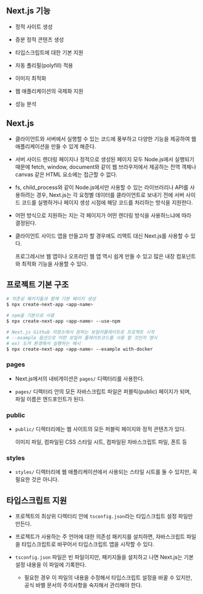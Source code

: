 ## Next.js 기능

- 정적 사이트 생성

- 증분 정적 콘텐츠 생성

- 타입스크립트에 대한 기본 지원

- 자동 폴리필(polyfill) 적용

- 이미지 최적화

- 웹 애플리케이션의 국제화 지원

- 성능 분석

## Next.js

- 클라이언트와 서버에서 실행할 수 있는 코드에 풍부하고 다양한 기능을 제공하여 웹 애플리케이션을 만들 수 있게 해준다.

- 서버 사이드 렌더링 페이지나 정적으로 생성된 페이지 모두 Node.js에서 실행되기 때문에 fetch, window, document와 같이 웹 브라우저에서 제공하는 전역 객체나 canvas 같은 HTML 요소에는 접근할 수 없다.

- fs, child_process와 같이 Node.js에서만 사용할 수 있는 라이브러리나 API를 사용하려는 경우, Next.js는 각 요청별 데이터를 클라이언트로 보내기 전에 서버 사이드 코드를 실행하거나 페이지 생성 시점에 해당 코드를 처리하는 방식을 지원한다.

- 어떤 방식으로 지원하는 지는 각 페이지가 어떤 렌더링 방식을 사용하느냐에 따라 결정된다.

- 클라이언트 사이드 앱을 만들고자 할 경우에도 리액트 대신 Next.js를 사용할 수 있다.

  프로그레시브 웹 앱이나 오프라인 웹 앱 역시 쉽게 만들 수 있고 많은 내장 컴포넌트와 최적화 기능을 사용할 수 있다.

## 프로젝트 기본 구조

```bash
# 의존성 패키지들과 함께 기본 페이지 생성
$ npx create-next-app <app-name>

# npm을 기본으로 사용
$ npx create-next-app <app-name> --use-npm

# Next.js Github 저장소에서 원하는 보일러플레이트로 프로젝트 시작
# --example 옵션으로 어떤 보일러 플레이트코드를 사용 할 것인지 명시
# ex) 도커 환경에서 실행하는 예시
$ npx create-next-app <app-name> --example with-docker
```

### pages

- Next.js에서의 내비게이션은 `pages/` 디렉터리를 사용한다.

- `pages/` 디렉터리 안의 모든 자바스크립트 파일은 퍼블릭(public) 페이지가 되며, 파일 이름은 엔드포인트가 된다.

### public

- `public/` 디렉터리에는 웹 사이트의 모든 퍼블릭 페이지와 정적 콘텐츠가 있다.

  이미지 파일, 컴파일된 CSS 스타일 시트, 컴파일된 자바스크립트 파일, 폰트 등

### styles

- `styles/` 디렉터리에 웹 애플리케이션에서 사용되는 스타일 시트를 둘 수 있지만, 꼭 필요한 것은 아니다.

## 타입스크립트 지원

- 프로젝트의 최상위 디렉터리 안에 `tsconfig.json`라는 타입스크립트 설정 파일만 만든다.

- 프로젝트가 사용하는 주 언어에 대한 의존성 패키지를 설치하면, 자바스크립트 파일을 타입스크립트로 바꾸어서 타입스크립트 앱을 시작할 수 있다.

- `tsconfig.json` 파일은 빈 파일이지만, 패키지들을 설치하고 나면 Next.js는 기본 설정 내용을 이 파일에 기록한다.

  - 필요한 경우 이 파일의 내용을 수정해서 타입스크립트 설정을 바꿀 수 있지만, 공식 바벨 문서의 주의사항을 숙지해서 관리해야 한다.
